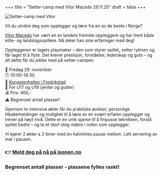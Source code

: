+++
title = "Setter-camp med Vitor Macedo 29.11.25"
draft = false
+++

![Setter-camp med Vitor](/images/setter-camp-promo.png "Setter-camp med Vitor Macedo")

Vil du utvikle deg som opplegger og lære fra en av de beste i Norge?  

[Vitor Macedo](https://volleybox.net/vitor-macedo-p60782) har vært en av landets fremste oppleggere og har trent både elite- og landslagsspillere. Nå deler han sine erfaringer med deg!

Oppleggeren er lagets playmaker – den som styrer spillet, setter rytmen og får laget til å flyte. Det krever presisjon, forståelse, lederskap og guts – og alt dette får du jobbe med på setter-campen.

📅 Fredag 29. november  
🕙 10:00–14:30  
📍 [Kongstenhallen i Fredrikstad](/informasjon/hjemmebane/)  
👥 For U17 og U19 (jenter og gutter)  
💰 Pris: 400,-  
⚠️ Begrenset antall plasser!  

Gjennom to intensive økter får du praktiske øvelser, personlige tilbakemeldinger og mulighet til å lære av en svært erfaren opplegger og trener på høyt nivå.
Dette er en unik sjanse til å finpusse teknikken, forstå spillet bedre – og ta et stort steg videre i rollen som opplegger.  

Vi kjører 2 økter a 2 timer med en halvtimes pause mellom. Lett servering av mat i pausen.

### 👉 [Meld deg på nå på isonen.no](https://isonen.no/event/cmghniaao01ef7g01gmv00394/) 

### Begrenset antall plasser - plassene fylles raskt!


